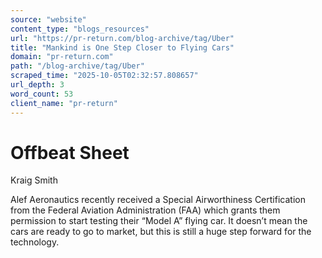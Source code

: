 ```yaml
---
source: "website"
content_type: "blogs_resources"
url: "https://pr-return.com/blog-archive/tag/Uber"
title: "Mankind is One Step Closer to Flying Cars"
domain: "pr-return.com"
path: "/blog-archive/tag/Uber"
scraped_time: "2025-10-05T02:32:57.808657"
url_depth: 3
word_count: 53
client_name: "pr-return"
---
```


# Offbeat Sheet

Kraig Smith

Alef Aeronautics recently received a Special Airworthiness Certification from the Federal Aviation Administration (FAA) which grants them permission to start testing their “Model A” flying car. It doesn’t mean the cars are ready to go to market, but this is still a huge step forward for the technology.